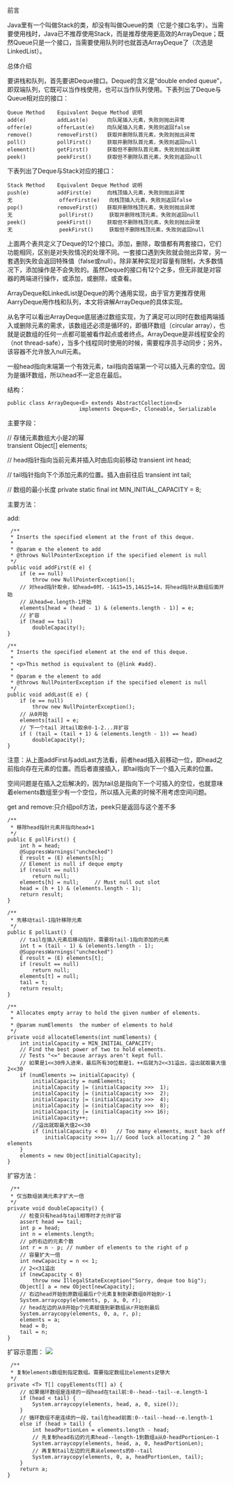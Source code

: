 前言

Java里有一个叫做Stack的类，却没有叫做Queue的类（它是个接口名字）。当需要使用栈时，Java已不推荐使用Stack，而是推荐使用更高效的ArrayDeque；既然Queue只是一个接口，当需要使用队列时也就首选ArrayDeque了（次选是LinkedList）。

总体介绍

要讲栈和队列，首先要讲Deque接口。Deque的含义是“double ended queue”，即双端队列，它既可以当作栈使用，也可以当作队列使用。下表列出了Deque与Queue相对应的接口：

    Queue Method	Equivalent Deque Method	说明
    add(e)			addLast(e)		向队尾插入元素，失败则抛出异常
    offer(e)		offerLast(e)	向队尾插入元素，失败则返回false
    remove()		removeFirst()	获取并删除队首元素，失败则抛出异常
    poll()			pollFirst()		获取并删除队首元素，失败则返回null
    element()		getFirst()		获取但不删除队首元素，失败则抛出异常
    peek()			peekFirst()		获取但不删除队首元素，失败则返回null
    
下表列出了Deque与Stack对应的接口：
    
    Stack Method	Equivalent Deque Method	说明
    push(e)			addFirst(e)		向栈顶插入元素，失败则抛出异常
    无				offerFirst(e)	向栈顶插入元素，失败则返回false
    pop()			removeFirst()	获取并删除栈顶元素，失败则抛出异常
    无				pollFirst()		获取并删除栈顶元素，失败则返回null
    peek()			peekFirst()		获取但不删除栈顶元素，失败则抛出异常
    无				peekFirst()		获取但不删除栈顶元素，失败则返回null

上面两个表共定义了Deque的12个接口。添加，删除，取值都有两套接口，它们功能相同，区别是对失败情况的处理不同。一套接口遇到失败就会抛出异常，另一套遇到失败会返回特殊值（false或null）。除非某种实现对容量有限制，大多数情况下，添加操作是不会失败的。虽然Deque的接口有12个之多，但无非就是对容器的两端进行操作，或添加，或删除，或查看。

ArrayDeque和LinkedList是Deque的两个通用实现，由于官方更推荐使用AarryDeque用作栈和队列，本文将讲解ArrayDeque的具体实现。

从名字可以看出ArrayDeque底层通过数组实现，为了满足可以同时在数组两端插入或删除元素的需求，该数组还必须是循环的，即循环数组（circular array），也就是说数组的任何一点都可能被看作起点或者终点。ArrayDeque是非线程安全的（not thread-safe），当多个线程同时使用的时候，需要程序员手动同步；另外，该容器不允许放入null元素。


一般head指向末端第一个有效元素，tail指向首端第一个可以插入元素的空位。因为是循环数组，所以head不一定总在最后。

结构：

    public class ArrayDeque<E> extends AbstractCollection<E>
                           implements Deque<E>, Cloneable, Serializable

主要字段：

// 存储元素数组大小是2的幂  
    transient Object[] elements;

// head指针指向当前元素并插入时由后向前移动
    transient int head;

 // tail指针指向下个添加元素的位置。插入由前往后
    transient int tail;

 // 数组的最小长度
    private static final int MIN_INITIAL_CAPACITY = 8;


主要方法：

add:

     /**
     * Inserts the specified element at the front of this deque.
     *
     * @param e the element to add
     * @throws NullPointerException if the specified element is null
     */
    public void addFirst(E e) {
        if (e == null)
            throw new NullPointerException();
        // 对head指针取余，如head=0时，-1&15=15,14&15=14，将head指针从数组后面开始
        // 从head=e.length-1开始
        elements[head = (head - 1) & (elements.length - 1)] = e;
        // 扩容
        if (head == tail)
            doubleCapacity();
    }

    /**
     * Inserts the specified element at the end of this deque.
     *
     * <p>This method is equivalent to {@link #add}.
     *
     * @param e the element to add
     * @throws NullPointerException if the specified element is null
     */
    public void addLast(E e) {
        if (e == null)
            throw new NullPointerException();
        // 从0开始
        elements[tail] = e;
        // 下一个tail 对tail取余0-1-2...并扩容
        if ( (tail = (tail + 1) & (elements.length - 1)) == head)
            doubleCapacity();
    }

注意：从上面addFirst与addLast方法看，前者head插入前移动一位，即head之前指向存在元素的位置。而后者直接插入，即tail指向下一个插入元素的位置。

空间问题是在插入之后解决的，因为tail总是指向下一个可插入的空位，也就意味着elements数组至少有一个空位，所以插入元素的时候不用考虑空间问题。

get and remove:只介绍poll方法，peek只是返回与这个差不多

    /**
     * 移除head指针元素并指向head+1
     */
    public E pollFirst() {
        int h = head;
        @SuppressWarnings("unchecked")
        E result = (E) elements[h];
        // Element is null if deque empty
        if (result == null)
            return null;
        elements[h] = null;     // Must null out slot
        head = (h + 1) & (elements.length - 1);
        return result;
    }

    /**
     * 先移动tail-1指针移除元素
     */
    public E pollLast() {
    	// tail在插入元素后移动指针，需要将tail-1指向添加的元素
        int t = (tail - 1) & (elements.length - 1);
        @SuppressWarnings("unchecked")
        E result = (E) elements[t];
        if (result == null)
            return null;
        elements[t] = null;
        tail = t;
        return result;
    }

    /**
     * Allocates empty array to hold the given number of elements.
     *
     * @param numElements  the number of elements to hold
     */
    private void allocateElements(int numElements) {
        int initialCapacity = MIN_INITIAL_CAPACITY;
        // Find the best power of two to hold elements.
        // Tests "<=" because arrays aren't kept full.
        // 如果是1<<30传入进来，最后所有30位都是1，++后就为2<<31溢出，溢出就取最大值2<<30
        if (numElements >= initialCapacity) {
            initialCapacity = numElements;
            initialCapacity |= (initialCapacity >>>  1);
            initialCapacity |= (initialCapacity >>>  2);
            initialCapacity |= (initialCapacity >>>  4);
            initialCapacity |= (initialCapacity >>>  8);
            initialCapacity |= (initialCapacity >>> 16);
            initialCapacity++;
            //溢出就取最大值2<<30
            if (initialCapacity < 0)   // Too many elements, must back off
                initialCapacity >>>= 1;// Good luck allocating 2 ^ 30 elements
        }
        elements = new Object[initialCapacity];
    }

扩容方法：

     /**
     * 仅当数组装满元素才扩大一倍
     */
    private void doubleCapacity() {
    	// 检查只有head与tail相等时才允许扩容
        assert head == tail;
        int p = head;
        int n = elements.length;
        // p的右边的元素个数
        int r = n - p; // number of elements to the right of p
        // 容量扩大一倍
        int newCapacity = n << 1;
        // 2<<31溢出
        if (newCapacity < 0)
            throw new IllegalStateException("Sorry, deque too big");
        Object[] a = new Object[newCapacity];
        // 右边head开始到原数组最后r个元素复制到新数组0开始到r-1
        System.arraycopy(elements, p, a, 0, r);
        // head左边的从0开始p个元素赋值到新数组从r开始到最后
        System.arraycopy(elements, 0, a, r, p);
        elements = a;
        head = 0;
        tail = n;
    }
扩容示意图：
![](/images/ArrayDeque_doubleCapacity.png)

     /**
     * 复制elements数组到指定数组。需要指定数组比elements足够大
     */
    private <T> T[] copyElements(T[] a) {
    	// 如果循环数组是连续的一段head在tail前:0--head--tail--e.length-1
        if (head < tail) {
            System.arraycopy(elements, head, a, 0, size());
        }
        // 循环数组不是连续的一段，tail在head前面:0--tail--head--e.length-1
        else if (head > tail) {
            int headPortionLen = elements.length - head;
            // 先复制head右边的元素head--length-1到数组a从0-headPortionLen-1
            System.arraycopy(elements, head, a, 0, headPortionLen);
            // 再复制tail左边的元素从elements的0--tail
            System.arraycopy(elements, 0, a, headPortionLen, tail);
        }
        return a;
    }



